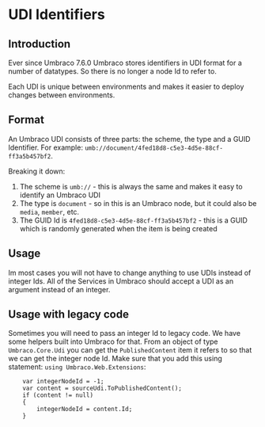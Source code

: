 # UDI Identifiers

## Introduction 
Ever since Umbraco 7.6.0 Umbraco stores identifiers in UDI format for a number of datatypes. So there is no longer a node Id to refer to.

Each UDI is unique between environments and makes it easier to deploy changes between environments. 

## Format
An Umbraco UDI consists of three parts: the scheme, the type and a GUID Identifier. For example: `umb://document/4fed18d8-c5e3-4d5e-88cf-ff3a5b457bf2`.

Breaking it down:
1. The scheme is `umb://` - this is always the same and makes it easy to identify an Umbraco UDI
2. The type is `document` - so in this is an Umbraco node, but it could also be `media`, `member`, etc.
3. The GUID Id is `4fed18d8-c5e3-4d5e-88cf-ff3a5b457bf2` - this is a GUID which is randomly generated when the item is being created

## Usage
Im most cases you will not have to change anything to use UDIs instead of integer Ids. All of the Services in Umbraco should accept a UDI as an argument instead of an integer.

## Usage with legacy code
Sometimes you will need to pass an integer Id to legacy code. We have some helpers built into Umbraco for that. From an object of type `Umbraco.Core.Udi` you can get the `PublishedContent` item it refers to so that we can get the integer node Id. Make sure that you add this using statement: `using Umbraco.Web.Extensions`:

		var integerNodeId = -1;
		var content = sourceUdi.ToPublishedContent();
		if (content != null) 
		{
			integerNodeId = content.Id;
		}

